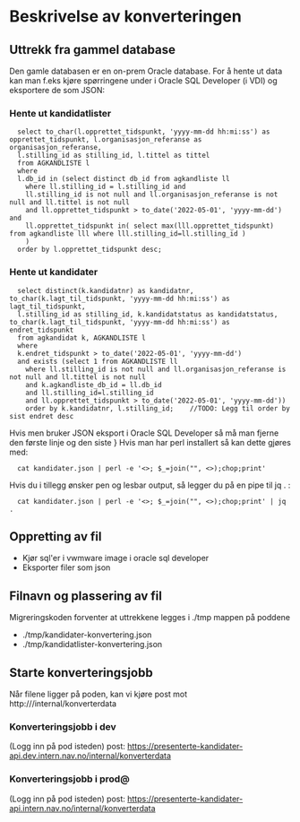 # Beskrivelse av konverteringen


## Uttrekk fra gammel database
Den gamle databasen er en on-prem Oracle database. For å hente ut data kan man f.eks kjøre spørringene
under i Oracle SQL Developer (i VDI) og eksportere de som JSON:

### Hente ut kandidatlister

```
  select to_char(l.opprettet_tidspunkt, 'yyyy-mm-dd hh:mi:ss') as opprettet_tidspunkt, l.organisasjon_referanse as organisasjon_referanse,
  l.stilling_id as stilling_id, l.tittel as tittel
  from AGKANDLISTE l
  where
  l.db_id in (select distinct db_id from agkandliste ll
    where ll.stilling_id = l.stilling_id and
    ll.stilling_id is not null and ll.organisasjon_referanse is not null and ll.tittel is not null
    and ll.opprettet_tidspunkt > to_date('2022-05-01', 'yyyy-mm-dd') and
    ll.opprettet_tidspunkt in( select max(lll.opprettet_tidspunkt) from agkandliste lll where lll.stilling_id=ll.stilling_id )
    )
  order by l.opprettet_tidspunkt desc;
```

### Hente ut kandidater

```
  select distinct(k.kandidatnr) as kandidatnr, to_char(k.lagt_til_tidspunkt, 'yyyy-mm-dd hh:mi:ss') as lagt_til_tidspunkt,
  l.stilling_id as stilling_id, k.kandidatstatus as kandidatstatus, to_char(k.lagt_til_tidspunkt, 'yyyy-mm-dd hh:mi:ss') as endret_tidspunkt
  from agkandidat k, AGKANDLISTE l
  where
  k.endret_tidspunkt > to_date('2022-05-01', 'yyyy-mm-dd')
  and exists (select 1 from AGKANDLISTE ll
    where ll.stilling_id is not null and ll.organisasjon_referanse is not null and ll.tittel is not null
    and k.agkandliste_db_id = ll.db_id
    and ll.stilling_id=l.stilling_id
    and ll.opprettet_tidspunkt > to_date('2022-05-01', 'yyyy-mm-dd'))
    order by k.kandidatnr, l.stilling_id;    //TODO: Legg til order by sist endret desc
```


Hvis men bruker JSON eksport i Oracle SQL Developer så må man fjerne den første linje og den siste }
Hvis man har perl installert så kan dette gjøres med:

```
  cat kandidater.json | perl -e '<>; $_=join("", <>);chop;print'
```

Hvis du i tillegg ønsker pen og lesbar output, så legger du på en pipe til jq . :

```
  cat kandidater.json | perl -e '<>; $_=join("", <>);chop;print' | jq .
```

## Oppretting av fil
- Kjør sql'er i vwmware image i oracle sql developer
- Eksporter filer som json

## Filnavn og plassering av fil
Migreringskoden forventer at uttrekkene legges i ./tmp mappen på poddene
- ./tmp/kandidater-konvertering.json
- ./tmp/kandidatlister-konvertering.json

## Starte konverteringsjobb
Når filene ligger på poden, kan vi kjøre
post mot http://<ingress>/internal/konverterdata

### Konverteringsjobb i dev
(Logg inn på pod isteden)
post: https://presenterte-kandidater-api.dev.intern.nav.no/internal/konverterdata  

### Konverteringsjobb i prod@
(Logg inn på pod isteden)
post: https://presenterte-kandidater-api.intern.nav.no/internal/konverterdata

